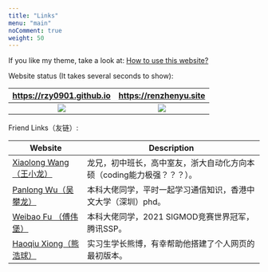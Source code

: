 ```yaml
---
title: "Links"
menu: "main"
noComment: true
weight: 50
---
```


If you like my theme, take a look at: [How to use this website?](/post/usage/)

Website status (It takes several seconds to show):
<!-- cluster Map 搞笑的，加载太慢了 -->
<!-- <script type='text/javascript' id='clustrmaps' src='//cdn.clustrmaps.com/map_v2.js?cl=ffffff&w=a&t=tt&d=KNhUkfBz0L7ehCNZBExvsbzI3i4WYHNo7km8lQI9Cuc'></script> -->

<center>
<table>
<thead>
  <tr>
    <th><a href='https://rzy0901.github.io'>https://rzy0901.github.io</a></th>
    <th><a href='https://renzhenyu.site'>https://renzhenyu.site</a></th>
  </tr>
</thead>
<tbody>
  <tr>
    <td><center><a href='https://clustrmaps.com/site/1bp0e'  title='Visit tracker'><img src='//clustrmaps.com/map_v2.png?cl=ffffff&w=300&t=tt&d=KNhUkfBz0L7ehCNZBExvsbzI3i4WYHNo7km8lQI9Cuc&co=2d78ad&ct=ffffff' class='disable-fancybox'/></a></center></td>
    <td><center><a href='https://clustrmaps.com/site/1by14'  title='Visit tracker'><img src='//clustrmaps.com/map_v2.png?cl=ffffff&w=300&t=tt&d=KXkixfxWFTff9OPJwmnObEKPc0ffrs2k2uY3tM1UViE&co=2d78ad&ct=ffffff' class='disable-fancybox'/></a></center></td>
  </tr>
</tbody>
</table>
</center>

Friend Links（友链）:

| Website                                                 | Description                                                  |
| ------------------------------------------------------- | ------------------------------------------------------------ |
| [Xiaolong Wang（王小龙）](https://guanfang12.github.io) | 龙兄，初中班长，高中室友，浙大自动化方向本硕（coding能力极强？？？）。 |
| [Panlong Wu（吴攀龙）](https://air-tea.github.io)       | 本科大佬同学，平时一起学习通信知识，香港中文大学（深圳）phd。 |
| [Weibao Fu （傅伟堡）](https://fu188.github.io)         | 本科大佬同学，2021 SIGMOD竞赛世界冠军，腾讯SSP。             |
| [Haoqiu Xiong（熊浩球）](https://haoqiuxiong.github.io) | 实习生学长熊博，有幸帮助他搭建了个人网页的最初版本。         |

